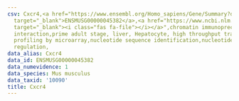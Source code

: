 ```yaml
---
csv: Cxcr4,<a href="https://www.ensembl.org/Homo_sapiens/Gene/Summary?db=core;g=ENSMUSG00000045382"
  target="_blank">ENSMUSG00000045382</a>,<a href="https://www.ncbi.nlm.nih.gov/pubmed/23834426"
  target="_blank"><i class="fas fa-file"></i></a>",chromatin immunoprecipitation assay,direct
  interaction,prime adult stage, liver, Hepatocyte, high throughput transcription
  profiling by microarray,nucleotide sequence identification,nucleotide sequence identification,transcriptional
  regulation,
data_alias: Cxcr4
data_id: ENSMUSG00000045382
data_numevidence: 1
data_species: Mus musculus
data_taxid: '10090'
title: Cxcr4
---
```

